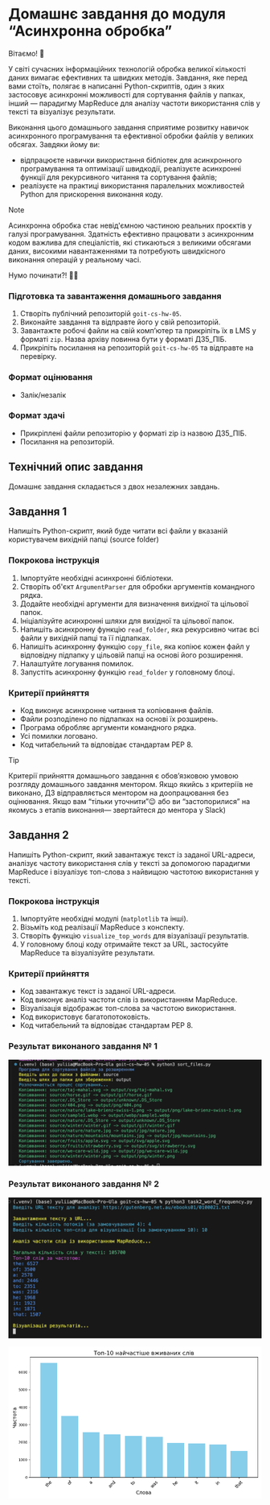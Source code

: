 # Домашнє завдання до модуля “Асинхронна обробка”

Вітаємо! 🧠

У світі сучасних інформаційних технологій обробка великої кількості даних
вимагає ефективних та швидких методів. Завдання, яке перед вами стоїть, полягає
в написанні Python-скриптів, один з яких застосовує асинхронні можливості для
сортування файлів у папках, інший — парадигму MapReduce для аналізу частоти
використання слів у тексті та візуалізує результати.

Виконання цього домашнього завдання сприятиме розвитку навичок асинхронного
програмування та ефективної обробки файлів у великих обсягах. Завдяки йому ви:

- відпрацюєте навички використання бібліотек для асинхронного програмування та
  оптимізації швидкодії, реалізуєте асинхронні функції для рекурсивного читання
  та сортування файлів;
- реалізуєте на практиці використання паралельних можливостей Python для
  прискорення виконання коду.

> [!NOTE]
>
> Асинхронна обробка стає невід'ємною частиною реальних проєктів у галузі
> програмування. Здатність ефективно працювати з асинхронним кодом важлива для
> спеціалістів, які стикаються з великими обсягами даних, високими
> навантаженнями та потребують швидкісного виконання операцій у реальному часі.

Нумо починати?! 💪🏼

### Підготовка та завантаження домашнього завдання

1. Створіть публічний репозиторій `goit-cs-hw-05`.
2. Виконайте завдання та відправте його у свій репозиторій.
3. Завантажте робочі файли на свій комп’ютер та прикріпіть їх в LMS у форматі
   `zip`. Назва архіву повинна бути у форматі ДЗ5_ПІБ.
4. Прикріпіть посилання на репозиторій `goit-cs-hw-05` та відправте на
   перевірку.

### Формат оцінювання

- Залік/незалік

### Формат здачі

- Прикріплені файли репозиторію у форматі zip із назвою ДЗ5_ПІБ.
- Посилання на репозиторій.

## Технiчний опис завдання

Домашнє завдання складається з двох незалежних завдань.

## Завдання 1

Напишіть Python-скрипт, який буде читати всі файли у вказаній користувачем
вихідній папці (source folder)

### Покрокова інструкція

1. Імпортуйте необхідні асинхронні бібліотеки.
2. Створіть об'єкт `ArgumentParser` для обробки аргументів командного рядка.
3. Додайте необхідні аргументи для визначення вихідної та цільової папок.
4. Ініціалізуйте асинхронні шляхи для вихідної та цільової папок.
5. Напишіть асинхронну функцію `read_folder`, яка рекурсивно читає всі файли у
   вихідній папці та її підпапках.
6. Напишіть асинхронну функцію `copy_file`, яка копіює кожен файл у відповідну
   підпапку у цільовій папці на основі його розширення.
7. Налаштуйте логування помилок.
8. Запустіть асинхронну функцію `read_folder` у головному блоці.

### Критерії прийняття

- Код виконує асинхронне читання та копіювання файлів.
- Файли розподілено по підпапках на основі їх розширень.
- Програма обробляє аргументи командного рядка.
- Усі помилки логовано.
- Код читабельний та відповідає стандартам PEP 8.

> [!TIP]
>
> Критерії прийняття домашнього завдання є обов’язковою умовою розгляду
> домашнього завдання ментором. Якщо якийсь з критеріїв не виконано, ДЗ
> відправляється ментором на доопрацювання без оцінювання. Якщо вам “тільки
> уточнити”😉 або ви “застопорилися” на якомусь з етапів виконання— звертайтеся
> до ментора у Slack)

## Завдання 2

Напишіть Python-скрипт, який завантажує текст із заданої URL-адреси, аналізує
частоту використання слів у тексті за допомогою парадигми MapReduce і візуалізує
топ-слова з найвищою частотою використання у тексті.

### Покрокова інструкція

1. Імпортуйте необхідні модулі (`matplotlib` та інші).
2. Візьміть код реалізації MapReduce з конспекту.
3. Створіть функцію `visualize_top_words` для візуалізації результатів.
4. У головному блоці коду отримайте текст за URL, застосуйте MapReduce та
   візуалізуйте результати.

### Критерії прийняття

- Код завантажує текст із заданої URL-адреси.
- Код виконує аналіз частоти слів із використанням MapReduce.
- Візуалізація відображає топ-слова за частотою використання.
- Код використовує багатопотоковість.
- Код читабельний та відповідає стандартам PEP 8.

### Результат виконаного завдання № 1

![Results](./assets/task_1.png)

### Результат виконаного завдання № 2

![Results](./assets/task_2_1.png)

![Results](./assets/task_2_2.png)
